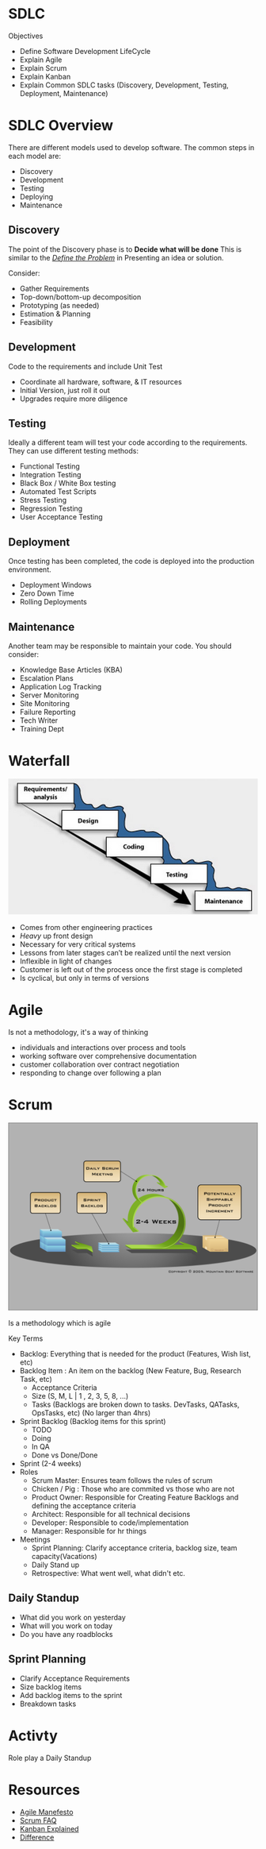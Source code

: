 # SDLC

Objectives

- Define Software Development LifeCycle
- Explain Agile
- Explain Scrum
- Explain Kanban
- Explain Common SDLC tasks (Discovery, Development, Testing, Deployment, Maintenance)


# SDLC Overview
There are different models used to develop software. The common steps in each model are:

- Discovery
- Development
- Testing
- Deploying
- Maintenance

## Discovery
The point of the Discovery phase is to **Decide what will be done**
This is similar to the [*Define the Problem*](https://github.com/RockitBootcamp/Student-Resources/tree/master/PDD/PresentingSolution#define-the-problem) in Presenting an idea or solution.

Consider:
- Gather Requirements
- Top-down/bottom-up decomposition
- Prototyping (as needed)
- Estimation & Planning
- Feasibility

## Development
Code to the requirements and include Unit Test
- Coordinate all hardware, software, & IT resources
- Initial Version, just roll it out
- Upgrades require more diligence 

## Testing
Ideally a different team will test your code according to the requirements. They can use different testing methods:
- Functional Testing
- Integration Testing
- Black Box / White Box testing
- Automated Test Scripts
- Stress Testing
- Regression Testing
- User Acceptance Testing

## Deployment
Once testing has been completed, the code is deployed into the production environment.
- Deployment Windows
- Zero Down Time
- Rolling Deployments

## Maintenance
Another team may be responsible to maintain your code. You should consider:
- Knowledge Base Articles (KBA)
- Escalation Plans
- Application Log Tracking
- Server Monitoring
- Site Monitoring
- Failure Reporting
- Tech Writer
- Training Dept

# Waterfall
<img src="waterfall.jpg" alt="Shapes">

- Comes from other engineering practices
- *Heavy* up front design
- Necessary for very critical systems
- Lessons from later stages can’t be realized until the next version
- Inflexible in light of changes
- Customer is left out of the process once the first stage is completed
- Is cyclical, but only in terms of versions


# Agile
Is not a methodology, it's a way of thinking
- individuals and interactions over process and tools
- working software over comprehensive documentation
- customer collaboration over contract negotiation
- responding to change over following a plan

# Scrum

<img src="scrum.png" alt="scrum">

Is a methodology which is agile

Key Terms
- Backlog: Everything that is needed for the product (Features, Wish list, etc)
- Backlog Item : An item on the backlog (New Feature, Bug, Research Task, etc)
	- Acceptance Criteria 
	- Size (S, M, L | 1 , 2, 3, 5, 8, ...)
	- Tasks (Backlogs are broken down to tasks. DevTasks, QATasks, OpsTasks, etc) (No larger than 4hrs)
- Sprint Backlog (Backlog items for this sprint)
	- TODO
	- Doing
	- In QA
	- Done vs Done/Done
- Sprint (2-4 weeks)
- Roles
	- Scrum Master: Ensures team follows the rules of scrum
	- Chicken / Pig : Those who are commited vs those who are not
	- Product Owner: Responsible for Creating Feature Backlogs and defining the acceptance criteria
	- Architect: Responsible for all technical decisions
	- Developer: Responsible to code/implementation
	- Manager: Responsible for hr things
- Meetings
	- Sprint Planning: Clarify acceptance criteria, backlog size, team capacity(Vacations)
	- Daily Stand up
	- Retrospective: What went well, what didn't etc.

## Daily Standup
- What did you work on yesterday
- What will you work on today
- Do you have any roadblocks

## Sprint Planning
- Clarify Acceptance Requirements
- Size backlog items
- Add backlog items to the sprint
- Breakdown tasks

# Activty
Role play a Daily Standup


# Resources
* [Agile Manefesto](http://www.agilemanifesto.org/)
* [Scrum FAQ](http://www.mountaingoatsoftware.com/agile/scrum)
* [Kanban Explained](http://kanbanblog.com/explained/)
* [Difference](http://www.hackerchick.com/2012/01/agile-vs-lean-yeah-yeah-whats-the-difference.html)
